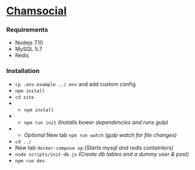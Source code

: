 # [Chamsocial](https://www.chamsocial.com)

### Requirements
* Nodejs 7.10
* MySQL 5.7
* Redis

### Installation
* `cp .env.example ../.env` and add custom config
* `npm install`
* `cd site`
* *  `npm install`
* *  `npm run init` *(Installs bower dependencies and runs gulp)*
* *  *Optional* New tab `npm run watch` *(gulp watch for file changes)*
* `cd ../`
* New tab `docker-compose up` *(Starts mysql and redis containters)*
* `node scripts/init-db.js` *(Create db tables and a dummy user & post)*
* `npm run dev`
